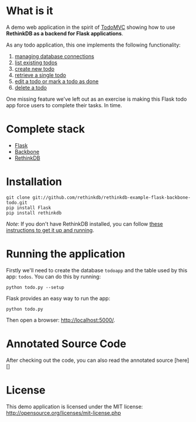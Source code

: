 # What is it #

A demo web application in the spirit of [TodoMVC](http://addyosmani.github.com/todomvc/) showing how to use **RethinkDB as a backend for Flask applications**.

As any todo application, this one implements the following functionality:

1. [managing database connections](#section-Managing_connections)
2. [list existing todos](#section-Listing_existing_todos)
3. [create new todo](#section-Creating_a_todo)
4. [retrieve a single todo](#section-Retrieving_a_single_todo)
5. [edit a todo or mark a todo as done](#section-Editing/Updating_a_todo)
6. [delete a todo](#section-Deleting_a_todo)

One missing feature we've left out as an exercise is making this Flask todo app force  users to complete their tasks. In time.

# Complete stack #

*   [Flask](http://flask.pocoo.org)
*   [Backbone](http://backbonejs.org)
*   [RethinkDB](http://www.rethinkdb.com)

# Installation #

```
git clone git://github.com/rethinkdb/rethinkdb-example-flask-backbone-todo.git
pip install Flask
pip install rethinkdb
```

_Note_: If you don't have RethinkDB installed, you can follow [these instructions to get it up and running](http://www.rethinkdb.com/docs/install/). 

# Running the application #

Firstly we'll need to create the database `todoapp` and the table used by this app: `todos`. You can
do this by running:

```
python todo.py --setup
```

Flask provides an easy way to run the app:

```
python todo.py
```

Then open a browser: <http://localhost:5000/>.


# Annotated Source Code #

After checking out the code, you can also read the annotated source [here][]

# License #

This demo application is licensed under the MIT license: <http://opensource.org/licenses/mit-license.php>
